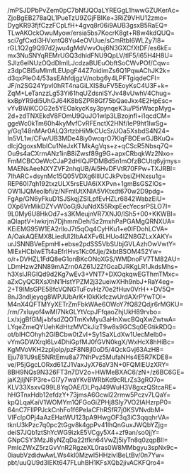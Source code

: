 /mPSJDPbPvZem0pC7bNfJQOaLYREGgL1hwwGZUKerAc=
ZjoBgEB278aQL1PueTzU9ZGjFBIKe+3RiZ9VHU12zmo=
DygKR93fjfCzzFCpLfH+4gvq8r06i9AUB3gsxB5RaEQ=
TLwAKOckOwuMyow/ersia5bs7KocrK8gt+R8w4kdQUQ=
sci7gfCxdi3HVxntQ8Yu4eOVUue/sCmRtbI6WLZy7l8=
rGL1Q2g9Q97d2jwu4gMdVwvOuj6N3GXCfXtDF/es6kE=
mx3NuSNYqREMrUGQ3dhldFNU9QpLV/tlF5/i65H4H8U=
SJIz6elNUzOQdDlmlLJcdzaBUEuObftSoCWvPOf/Cqw=
z3dpCBi5uMlmfLEUpgF44Z7oidimZs6Q1PqwAChJK2k=
d3qxPleO4/53asEAhfdjgzV/nobg6y4LPFTgiqdeCFI=
JF/n2SG24YpvI0hRT4naGiLXIS8uFV5EoyKsC4U3F+k=
ZqM+LeTanzzLg53Yi61hqUZdsnlSYJv48vUwhV4Chug=
kxBpYR9di5UhGJ64K8bSZPR8Gf75bQaeJkx4E2HpEsc=
vYvBWiKCOG2e5YEOakycKsy3pynqeK3u/P5rWacpMyg=
2d+zdTNXEkdV8FOmU9QuJO1wIp3LBzojnfl+i1qcdCM=
ggeWc0kTm60h4kyMvfCvRFEnctX2HNf/leP9ht1IwSg=
y/Gq148nMAr0ALQ3rtzbHiMkCUcSr/JOa5XsbdS4N24=
In5VL1w/CFw/UB3MDe48iy0wcqrO7KlqFBOEwGJBKuQ=
dIcjQgoxsMbICu1NeJxKTMkAgVqs+z+qCScR5Nbsq7Q=
Ou9s4aCXrmANz1inB8iZwsf89g9G+apxCRbqkWz2Nxo=
FmMCBCOeWcCJaP2dHIQJPDMBd5n1mOfzBCUtq6yjmys=
MAENsAeeNXYZVF2nhqUB/Ai5HvDFVtR70FPw+TXJRBI=
7IhARC+dsynMc15Q05VDXg6IlIUCJkPvbsiZHNxsu1g=
REP60I7qh192txzULX5rsEUA6iXXPvn+1gmBsGSZlOs=
OW1lJQMeolbfi/z/NFmIUtXNlA5VKtxdt670w2D9pdg=
FgAp/GN6yFkuD1SJSkqjZSILpfEvHZLr6842WabzEiU=
OXp6VrMikDZYvW0oGj9JuNdX55RxpEecYecsrPSLO7I=
9L0My6U8HkOd7+s3KMeujnVR7XNJ0/lSh5+00+KKWBI=
aQIaptV+Iwkrjm7DjhmmDeh/5z2mxhPaPGAMgQRNXUA=
KEiEMG95W1EA2rlloJ7t5qOq4CyHKu1+e0IFDohLCVA=
A/OakAQEMX8LiedUl2IbA4XFv6LHUo4IZN8GZLxXAKY=
urJSNNBVeEpmHl+ebse2pdSS5VbSUbjGVLAzhOwVwtY=
MlExHCblwETt4aEfrIHvs1Kc0fJje/2kbtBSOM452Yw=
o/r+DVHZL1FdQ8eG1onBKcONoXGS/WMDnoFV7TM82AU=
LDmHzw2NN89mAZrn0AZ61J2ZfGcaDJRKgLR1JkdsMhs=
h3XsIJRGIQd9d2Kg7wEv3+VNT7+DXOqkqwEGThmTMxc=
aZxCyQCRXsXhN1HstYPZM2j32ueiwXHh9nbJ+RaY4eg=
2+T9lMsGPE58fcVQNGTuFcvHz70e2fHuv0VrH++DV5Q=
8nJ3ndIjeyqg8WPJUbArK+I0kKkfczwUrdAXrPYwTOI=
M4nX4QFTMYyXETrZmFbkWAe6OWoY7fQ82Qdjr6rMGKU=
/rm/7xIuyof4wMI7NkGLYtVcpJFfqaoZhjUkH89rvbo=
Lx/xjgBfGMj+bfsdZQOTmKvMyu3aHnXwcBQqXwZwtwA=
LYqeZmeQYUehKdHtzMVCkJizT9w8s9GCSq0EGtikRDQ=
ot/bIHCOhyh2GlBCbw0tZvI+Sy1SaXLdXw1UecMelb0=
vYmGDWXrql6Lv4DhiGpfMJ0fGVN0kgX/WxHcX8hHiBc=
KgMVoVKH2zpljolp/pzF8N8jI0oD5/4QckGvj63AzH8=
Eju781U9sE5NRtEmu8a77NhPvz5MufaNHs4E5R7KDE8=
ve/P5jGgcLORxd61ZJ1VaxJyX76aV3N+0FQMlEUzXRY=
8BH9NQs9N326FT3n7DV2o+HWMeBXAC6/zN+/z6BC6GE=
jaK2jIjNFP3re+Gl7y7waYKvBWRbKd9cRLrZs3gRO7o=
KLV33XsxvQ99L8YqOAE/DLPqJ49WuH3V8gxzQStcaRE=
hHGTnxHdb12efdzY+73jmsA6Gcwl22rmw5Pczv7LQaY=
kpQLqaKaiV1WOMYm1QFGoGiZPHj8Sly7VO2lAHzrpP0=
64nC7FIlPPJckCnhFo1f6PeIaCFhRSfR7j0KSVNvdbM=
VIFcIpOPj4aAzEHatWU123pA9HwgOF3q3iC3qqqhrVA=
tknU3kPzc7q0pc2tGgv8k4gpPv41lhQnGuxJWQbYZjg=
deiS7JQb1ztShYcWG9izkE5VCgy5X4+zf9an/so0jjY=
GNpCSY3MzJ8yNZqDa22tfkn64VwZj5iyTn8q0zqpBII=
PmIcZWxZ5rzGvVnR2RgzeXL0ras0W8MMbgyu3spNx9c=
0iaubVzdidwAwLWs4kl0MzwI5HHzivIBeLtBv/0n7Yw=
pbt/uuQU9d3IEKt647FLuhBH1KFsXQb2jivACKFQro4=
